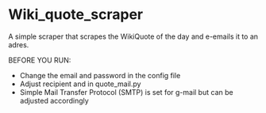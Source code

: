 # Wiki_quote_scraper
A simple scraper that scrapes the WikiQuote of the day and e-emails it to an adres. 

BEFORE YOU RUN:
- Change the email and password in the config file 
- Adjust recipient and in quote_mail.py
- Simple Mail Transfer Protocol (SMTP) is set for g-mail but can be adjusted accordingly 

